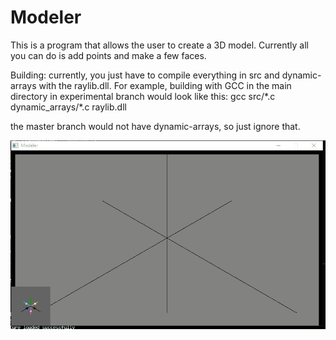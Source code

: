 # Modeler
This is a program that allows the user to create a 3D model. Currently all you can do is add points and make a few faces.

Building:
currently, you just have to compile everything in src and dynamic-arrays with the raylib.dll. For example, building with GCC in the main directory in experimental branch would look like this:
gcc src/\*.c dynamic_arrays/\*.c raylib.dll

the master branch would not have dynamic-arrays, so just ignore that.

![Alt Text](https://github.com/Ichards/Modeler/blob/master/demo.gif)
